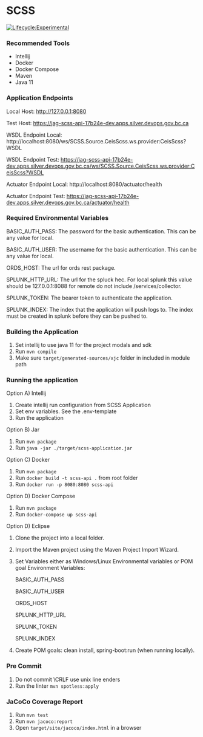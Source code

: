 # SCSS

[![Lifecycle:Experimental](https://img.shields.io/badge/Lifecycle-Experimental-339999)](<Redirect-URL>)

### Recommended Tools
* Intellij
* Docker
* Docker Compose
* Maven
* Java 11

### Application Endpoints

Local Host: http://127.0.0.1:8080

Test Host: https://jag-scss-api-17b24e-dev.apps.silver.devops.gov.bc.ca

WSDL Endpoint Local: http://localhost:8080/ws/SCSS.Source.CeisScss.ws.provider:CeisScss?WSDL

WSDL Endpoint Test: https://jag-scss-api-17b24e-dev.apps.silver.devops.gov.bc.ca/ws/SCSS.Source.CeisScss.ws.provider:CeisScss?WSDL

Actuator Endpoint Local: http://localhost:8080/actuator/health

Actuator Endpoint Test: https://jag-scss-api-17b24e-dev.apps.silver.devops.gov.bc.ca/actuator/health

### Required Environmental Variables

BASIC_AUTH_PASS: The password for the basic authentication. This can be any value for local.

BASIC_AUTH_USER: The username for the basic authentication. This can be any value for local.

ORDS_HOST: The url for ords rest package.

SPLUNK_HTTP_URL: The url for the spluck hec. For local splunk this value should be 127.0.0.1:8088 for
remote do not include /services/collector.

SPLUNK_TOKEN: The bearer token to authenticate the application.

SPLUNK_INDEX: The index that the application will push logs to. The index must be created in splunk
before they can be pushed to.

### Building the Application
1) Set intellij to use java 11 for the project modals and sdk
2) Run ``mvn compile``
3) Make sure ```target/generated-sources/xjc``` folder in included in module path

### Running the application
Option A) Intellij
1) Create intellij run configuration from SCSS Application
2) Set env variables. See the .env-template
3) Run the application

Option B) Jar
1) Run ```mvn package```
2) Run ```java -jar ./target/scss-application.jar```

Option C) Docker
1) Run ```mvn package```
2) Run ```docker build -t scss-api .``` from root folder
3) Run ```docker run -p 8080:8080 scss-api```

Option D) Docker Compose
1) Run ```mvn package```
2) Run ```docker-compose up scss-api```

Option D) Eclipse
1) Clone the project into a local folder.
2) Import the Maven project using the Maven Project Import Wizard.
3) Set Variables either as Windows/Linux Environmental variables or POM goal Environment Variables:

	BASIC_AUTH_PASS

	BASIC_AUTH_USER

	ORDS_HOST

	SPLUNK_HTTP_URL

	SPLUNK_TOKEN

	SPLUNK_INDEX


4) Create POM goals: clean install, spring-boot:run  (when running locally).

### Pre Commit
1) Do not commit \CRLF use unix line enders
2) Run the linter ```mvn spotless:apply```

### JaCoCo Coverage Report
1) Run ```mvn test```
2) Run ```mvn jacoco:report```
3) Open ```target/site/jacoco/index.html``` in a browser

